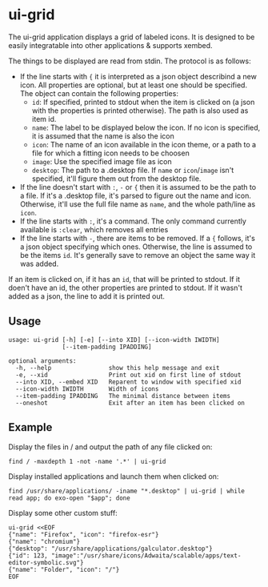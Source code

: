 # ui-grid

The ui-grid application displays a grid of labeled icons.
It is designed to be easily integratable into other applications & supports xembed.

The things to be displayed are read from stdin. The protocol is as follows:

 * If the line starts with `{` it is interpreted as a json object describind a new icon.
   All properties are optional, but at least one should be specified.
   The object can contain the following properties:
   * `id`: If specified, printed to stdout when the item is clicked on (a json with the properties is printed otherwise). The path is also used as item id.
   * `name`: The label to be displayed below the icon. If no icon is specified, it is assumed that the name is also the icon
   * `icon`: The name of an icon available in the icon theme, or a path to a file for which a fitting icon needs to be choosen
   * `image`: Use the specified image file as icon
   * `desktop`: The path to a .desktop file. If `name` or `icon`/`image` isn't specified, it'll figure them out from the desktop file.
 * If the line doesn't start with `:`, `-` or `{` then it is assumed to be the path to a file.
   If it's a .desktop file, it's parsed to figure out the name and icon.
   Otherwise, it'll use the full file name as `name`, and the whole path/line as `icon`.
 * If the line starts with `:`, it's a command. The only command currently available is `:clear`, which removes all entries
 * If the line starts with `-`, there are items to be removed.
   If a `{` follows, it's a json object specifying which ones.
   Otherwise, the line is assumed to be the items `id`.
   It's generally save to remove an object the same way it was added.

If an item is clicked on, if it has an `id`, that will be printed to stdout.
If it doen't have an id, the other properties are printed to stdout.
If it wasn't added as a json, the line to add it is printed out.

## Usage

    usage: ui-grid [-h] [-e] [--into XID] [--icon-width IWIDTH]
                   [--item-padding IPADDING]

    optional arguments:
      -h, --help                show this help message and exit
      -e, --xid                 Print out xid on first line of stdout
      --into XID, --embed XID   Reparent to window with specified xid
      --icon-width IWIDTH       Width of icons
      --item-padding IPADDING   The minimal distance between items
      --oneshot                 Exit after an item has been clicked on

## Example

Display the files in / and output the path of any file clicked on:

    find / -maxdepth 1 -not -name '.*' | ui-grid

Display installed applications and launch them when clicked on:

    find /usr/share/applications/ -iname "*.desktop" | ui-grid | while read app; do exo-open "$app"; done

Display some other custom stuff:

    ui-grid <<EOF
    {"name": "Firefox", "icon": "firefox-esr"}
    {"name": "chromium"}
    {"desktop": "/usr/share/applications/galculator.desktop"}
    {"id": 123, "image":"/usr/share/icons/Adwaita/scalable/apps/text-editor-symbolic.svg"}
    {"name": "Folder", "icon": "/"}
    EOF
